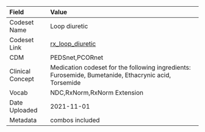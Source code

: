 |Field            |Value                                                                                                |
|:----------------|:----------------------------------------------------------------------------------------------------|
|Codeset Name     |Loop diuretic                                                                                        |
|Codeset Link     |[rx_loop_diuretic](https://github.com/PEDSnet/Variable-Dictionary/blob/main/drugs/rx_loop_diuretic.csv)|
|CDM              |PEDSnet,PCORnet                                                                                      |
|Clinical Concept |Medication codeset for the following ingredients: Furosemide, Bumetanide, Ethacrynic acid, Torsemide |
|Vocab            |NDC,RxNorm,RxNorm Extension                                                                          |
|Date Uploaded    |2021-11-01                                                                                           |
|Metadata         |combos included                                                                                      |
